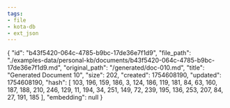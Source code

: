 ```yaml
---
tags:
- file
- kota-db
- ext_json
---
```

{
  "id": "b43f5420-064c-4785-b9bc-17de36e7f1d9",
  "file_path": "./examples-data/personal-kb/documents/b43f5420-064c-4785-b9bc-17de36e7f1d9.md",
  "original_path": "/generated/doc-010.md",
  "title": "Generated Document 10",
  "size": 202,
  "created": 1754608190,
  "updated": 1754608190,
  "hash": [
    103,
    196,
    159,
    186,
    3,
    124,
    186,
    119,
    181,
    84,
    63,
    160,
    187,
    188,
    210,
    246,
    129,
    11,
    194,
    34,
    251,
    149,
    72,
    239,
    195,
    136,
    253,
    207,
    84,
    27,
    191,
    185
  ],
  "embedding": null
}